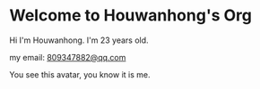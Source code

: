 # Welcome to Houwanhong's Org

Hi I'm Houwanhong. I'm 23 years old.

my email: 809347882@qq.com

You see this avatar, you know it is me.



